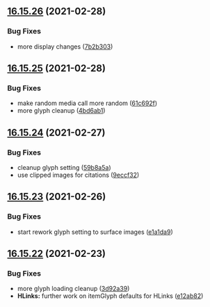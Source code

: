 ## [16.15.26](https://github.com/phandcock/GrampsView/compare/v16.15.25...v16.15.26) (2021-02-28)


### Bug Fixes

* more display changes ([7b2b303](https://github.com/phandcock/GrampsView/commit/7b2b303e9690677034f92672d41a5c64b12654c6))



## [16.15.25](https://github.com/phandcock/GrampsView/compare/v16.15.24...v16.15.25) (2021-02-28)


### Bug Fixes

* make random media call more random ([61c692f](https://github.com/phandcock/GrampsView/commit/61c692fc0d7a3213a941cce12d5a369dd24a643b))
* more glyph cleanup ([4bd6ab1](https://github.com/phandcock/GrampsView/commit/4bd6ab1b49cd151f3c346c5adcc01a16c96b65ea))



## [16.15.24](https://github.com/phandcock/GrampsView/compare/v16.15.23...v16.15.24) (2021-02-27)


### Bug Fixes

* cleanup glyph setting ([59b8a5a](https://github.com/phandcock/GrampsView/commit/59b8a5a3f804185546b5fc8c3ab70d95623be6da))
* use clipped images for citations ([9eccf32](https://github.com/phandcock/GrampsView/commit/9eccf32d0abcbcf42caacf5e1b83af14b481d2e7))



## [16.15.23](https://github.com/phandcock/GrampsView/compare/v16.15.22...v16.15.23) (2021-02-26)


### Bug Fixes

* start rework glyph setting to surface images ([e1a1da9](https://github.com/phandcock/GrampsView/commit/e1a1da90c7591cd5f8f4869256225a777e163be5))



## [16.15.22](https://github.com/phandcock/GrampsView/compare/v16.15.21...v16.15.22) (2021-02-23)


### Bug Fixes

* more glyph loading cleanup ([3d92a39](https://github.com/phandcock/GrampsView/commit/3d92a39ce5319d056d6ce728e00a06f84215b2f9))
* **HLinks:** further work on itemGlyph defaults for HLinks ([e12ab82](https://github.com/phandcock/GrampsView/commit/e12ab821a494f31d26dc3e0b07402d2d587d43f4))



